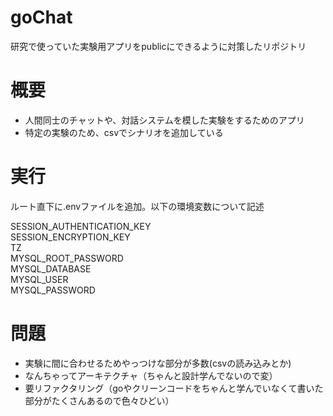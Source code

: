 # goChat
研究で使っていた実験用アプリをpublicにできるように対策したリポジトリ
# 概要
- 人間同士のチャットや、対話システムを模した実験をするためのアプリ
- 特定の実験のため、csvでシナリオを追加している
# 実行
ルート直下に.envファイルを追加。以下の環境変数について記述   
  
SESSION_AUTHENTICATION_KEY  
SESSION_ENCRYPTION_KEY  
TZ   
MYSQL_ROOT_PASSWORD  
MYSQL_DATABASE  
MYSQL_USER  
MYSQL_PASSWORD  

# 問題
- 実験に間に合わせるためやっつけな部分が多数(csvの読み込みとか)
- なんちゃってアーキテクチャ（ちゃんと設計学んでないので変）
- 要リファクタリング（goやクリーンコードをちゃんと学んでいなくて書いた部分がたくさんあるので色々ひどい）
